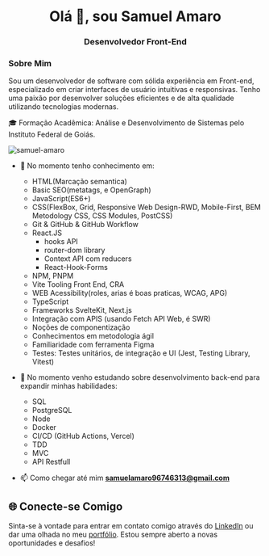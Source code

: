 <h1 align="center">Olá 👋, sou Samuel Amaro</h1>
<h3 align="center">Desenvolvedor Front-End</h3>

<h3>Sobre Mim</h4>

Sou um desenvolvedor de software com sólida experiência em Front-end, especializado em criar interfaces de usuário intuitivas e responsivas. Tenho uma paixão por desenvolver soluções eficientes e de alta qualidade utilizando tecnologias modernas.

🎓 Formação Acadêmica: Análise e Desenvolvimento de Sistemas pelo Instituto Federal de Goiás.

<p align="left"> <img src="https://komarev.com/ghpvc/?username=samuel-amaro&label=Profile%20views&color=0e75b6&style=flat" alt="samuel-amaro" /> </p>

- 🌱 No momento tenho conhecimento em:
  - HTML(Marcação semantica)
  - Basic SEO(metatags, e OpenGraph)
  - JavaScript(ES6+)
  - CSS(FlexBox, Grid, Responsive Web Design-RWD, Mobile-First, BEM Metodology CSS, CSS Modules, PostCSS)
  - Git & GitHub & GitHub Workflow
  - React.JS  
    - hooks API
    - router-dom library   
    - Context API com reducers
    - React-Hook-Forms
  - NPM, PNPM
  - Vite Tooling Front End, CRA
  - WEB Acessibility(roles, arias é boas praticas, WCAG, APG)
  - TypeScript
  - Frameworks SvelteKit, Next.js
  - Integração com APIS (usando Fetch API Web, é SWR)
  - Noções de componentização
  - Conhecimentos em metodologia ágil
  - Familiaridade com ferramenta Figma
  - Testes: Testes unitários, de integração e UI (Jest, Testing Library, Vitest)

- 🚧 No momento venho estudando sobre desenvolvimento back-end para expandir minhas habilidades:
  - SQL
  - PostgreSQL
  - Node
  - Docker
  - CI/CD (GitHub Actions, Vercel)
  - TDD
  - MVC
  - API Restfull
    
- 📫 Como chegar até mim **samuelamaro96746313@gmail.com**

## 🌐 Conecte-se Comigo

Sinta-se à vontade para entrar em contato comigo através do <a href="https://linkedin.com/in/samuel-amaro/" target="blank">LinkedIn</a> ou dar uma olhada no meu <a href="https://meu-portfolio-topaz-alpha.vercel.app/" target="_blank" rel="external" title="Portfolio/Curriculum">portfólio</a>. Estou sempre aberto a novas oportunidades e desafios!
